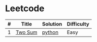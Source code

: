 Leetcode
===========

| # | Title | Solution | Difficulty |
|---| ----- | -------- | ---------- |
|1|[Two Sum](https://leetcode.com/problems/two-sum/)| [python](./0001_two_sum/main.py) |Easy|
